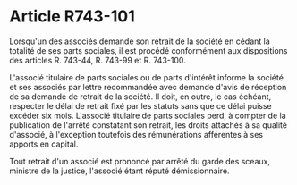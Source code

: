 # Article R743-101

Lorsqu'un des associés demande son retrait de la société en cédant la totalité de ses parts sociales, il est procédé conformément aux dispositions des articles R. 743-44, R. 743-99 et R. 743-100.

L'associé titulaire de parts sociales ou de parts d'intérêt informe la société et ses associés par lettre recommandée avec demande d'avis de réception de sa demande de retrait de la société. Il doit, en outre, le cas échéant, respecter le délai de retrait fixé par les statuts sans que ce délai puisse excéder six mois. L'associé titulaire de parts sociales perd, à compter de la publication de l'arrêté constatant son retrait, les droits attachés à sa qualité d'associé, à l'exception toutefois des rémunérations afférentes à ses apports en capital.

Tout retrait d'un associé est prononcé par arrêté du garde des sceaux, ministre de la justice, l'associé étant réputé démissionnaire.
